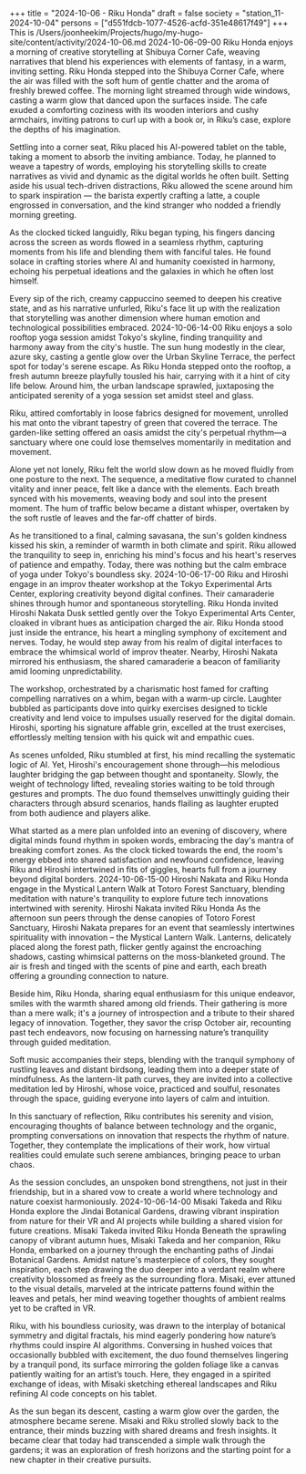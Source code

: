 +++
title = "2024-10-06 - Riku Honda"
draft = false
society = "station_11-2024-10-04"
persons = ["d551fdcb-1077-4526-acfd-351e48617f49"]
+++
This is /Users/joonheekim/Projects/hugo/my-hugo-site/content/activity/2024-10-06.md
2024-10-06-09-00
Riku Honda enjoys a morning of creative storytelling at Shibuya Corner Cafe, weaving narratives that blend his experiences with elements of fantasy, in a warm, inviting setting.
Riku Honda stepped into the Shibuya Corner Cafe, where the air was filled with the soft hum of gentle chatter and the aroma of freshly brewed coffee. The morning light streamed through wide windows, casting a warm glow that danced upon the surfaces inside. The cafe exuded a comforting coziness with its wooden interiors and cushy armchairs, inviting patrons to curl up with a book or, in Riku’s case, explore the depths of his imagination.

Settling into a corner seat, Riku placed his AI-powered tablet on the table, taking a moment to absorb the inviting ambiance. Today, he planned to weave a tapestry of words, employing his storytelling skills to create narratives as vivid and dynamic as the digital worlds he often built. Setting aside his usual tech-driven distractions, Riku allowed the scene around him to spark inspiration — the barista expertly crafting a latte, a couple engrossed in conversation, and the kind stranger who nodded a friendly morning greeting. 

As the clocked ticked languidly, Riku began typing, his fingers dancing across the screen as words flowed in a seamless rhythm, capturing moments from his life and blending them with fanciful tales. He found solace in crafting stories where AI and humanity coexisted in harmony, echoing his perpetual ideations and the galaxies in which he often lost himself.

Every sip of the rich, creamy cappuccino seemed to deepen his creative state, and as his narrative unfurled, Riku's face lit up with the realization that storytelling was another dimension where human emotion and technological possibilities embraced.
2024-10-06-14-00
Riku enjoys a solo rooftop yoga session amidst Tokyo's skyline, finding tranquility and harmony away from the city's hustle.
The sun hung modestly in the clear, azure sky, casting a gentle glow over the Urban Skyline Terrace, the perfect spot for today's serene escape. As Riku Honda stepped onto the rooftop, a fresh autumn breeze playfully tousled his hair, carrying with it a hint of city life below. Around him, the urban landscape sprawled, juxtaposing the anticipated serenity of a yoga session set amidst steel and glass.

Riku, attired comfortably in loose fabrics designed for movement, unrolled his mat onto the vibrant tapestry of green that covered the terrace. The garden-like setting offered an oasis amidst the city's perpetual rhythm—a sanctuary where one could lose themselves momentarily in meditation and movement.

Alone yet not lonely, Riku felt the world slow down as he moved fluidly from one posture to the next. The sequence, a meditative flow curated to channel vitality and inner peace, felt like a dance with the elements. Each breath synced with his movements, weaving body and soul into the present moment. The hum of traffic below became a distant whisper, overtaken by the soft rustle of leaves and the far-off chatter of birds.

As he transitioned to a final, calming savasana, the sun's golden kindness kissed his skin, a reminder of warmth in both climate and spirit. Riku allowed the tranquility to seep in, enriching his mind's focus and his heart's reserves of patience and empathy. Today, there was nothing but the calm embrace of yoga under Tokyo's boundless sky.
2024-10-06-17-00
Riku and Hiroshi engage in an improv theater workshop at the Tokyo Experimental Arts Center, exploring creativity beyond digital confines. Their camaraderie shines through humor and spontaneous storytelling.
Riku Honda invited Hiroshi Nakata
Dusk settled gently over the Tokyo Experimental Arts Center, cloaked in vibrant hues as anticipation charged the air. Riku Honda stood just inside the entrance, his heart a mingling symphony of excitement and nerves. Today, he would step away from his realm of digital interfaces to embrace the whimsical world of improv theater. Nearby, Hiroshi Nakata mirrored his enthusiasm, the shared camaraderie a beacon of familiarity amid looming unpredictability.

The workshop, orchestrated by a charismatic host famed for crafting compelling narratives on a whim, began with a warm-up circle. Laughter bubbled as participants dove into quirky exercises designed to tickle creativity and lend voice to impulses usually reserved for the digital domain. Hiroshi, sporting his signature affable grin, excelled at the trust exercises, effortlessly melting tension with his quick wit and empathic cues.

As scenes unfolded, Riku stumbled at first, his mind recalling the systematic logic of AI. Yet, Hiroshi's encouragement shone through—his melodious laughter bridging the gap between thought and spontaneity. Slowly, the weight of technology lifted, revealing stories waiting to be told through gestures and prompts. The duo found themselves unwittingly guiding their characters through absurd scenarios, hands flailing as laughter erupted from both audience and players alike.

What started as a mere plan unfolded into an evening of discovery, where digital minds found rhythm in spoken words, embracing the day's mantra of breaking comfort zones. As the clock ticked towards the end, the room's energy ebbed into shared satisfaction and newfound confidence, leaving Riku and Hiroshi intertwined in fits of giggles, hearts full from a journey beyond digital borders.
2024-10-06-15-00
Hiroshi Nakata and Riku Honda engage in the Mystical Lantern Walk at Totoro Forest Sanctuary, blending meditation with nature's tranquility to explore future tech innovations intertwined with serenity.
Hiroshi Nakata invited Riku Honda
As the afternoon sun peers through the dense canopies of Totoro Forest Sanctuary, Hiroshi Nakata prepares for an event that seamlessly intertwines spirituality with innovation – the Mystical Lantern Walk. Lanterns, delicately placed along the forest path, flicker gently against the encroaching shadows, casting whimsical patterns on the moss-blanketed ground. The air is fresh and tinged with the scents of pine and earth, each breath offering a grounding connection to nature. 

Beside him, Riku Honda, sharing equal enthusiasm for this unique endeavor, smiles with the warmth shared among old friends. Their gathering is more than a mere walk; it's a journey of introspection and a tribute to their shared legacy of innovation. Together, they savor the crisp October air, recounting past tech endeavors, now focusing on harnessing nature’s tranquility through guided meditation.

Soft music accompanies their steps, blending with the tranquil symphony of rustling leaves and distant birdsong, leading them into a deeper state of mindfulness. As the lantern-lit path curves, they are invited into a collective meditation led by Hiroshi, whose voice, practiced and soulful, resonates through the space, guiding everyone into layers of calm and intuition. 

In this sanctuary of reflection, Riku contributes his serenity and vision, encouraging thoughts of balance between technology and the organic, prompting conversations on innovation that respects the rhythm of nature. Together, they contemplate the implications of their work, how virtual realities could emulate such serene ambiances, bringing peace to urban chaos. 

As the session concludes, an unspoken bond strengthens, not just in their friendship, but in a shared vow to create a world where technology and nature coexist harmoniously.
2024-10-06-14-00
Misaki Takeda and Riku Honda explore the Jindai Botanical Gardens, drawing vibrant inspiration from nature for their VR and AI projects while building a shared vision for future creations.
Misaki Takeda invited Riku Honda
Beneath the sprawling canopy of vibrant autumn hues, Misaki Takeda and her companion, Riku Honda, embarked on a journey through the enchanting paths of Jindai Botanical Gardens. Amidst nature's masterpiece of colors, they sought inspiration, each step drawing the duo deeper into a verdant realm where creativity blossomed as freely as the surrounding flora. Misaki, ever attuned to the visual details, marveled at the intricate patterns found within the leaves and petals, her mind weaving together thoughts of ambient realms yet to be crafted in VR.

Riku, with his boundless curiosity, was drawn to the interplay of botanical symmetry and digital fractals, his mind eagerly pondering how nature’s rhythms could inspire AI algorithms. Conversing in hushed voices that occasionally bubbled with excitement, the duo found themselves lingering by a tranquil pond, its surface mirroring the golden foliage like a canvas patiently waiting for an artist’s touch. Here, they engaged in a spirited exchange of ideas, with Misaki sketching ethereal landscapes and Riku refining AI code concepts on his tablet.

As the sun began its descent, casting a warm glow over the garden, the atmosphere became serene. Misaki and Riku strolled slowly back to the entrance, their minds buzzing with shared dreams and fresh insights. It became clear that today had transcended a simple walk through the gardens; it was an exploration of fresh horizons and the starting point for a new chapter in their creative pursuits.
